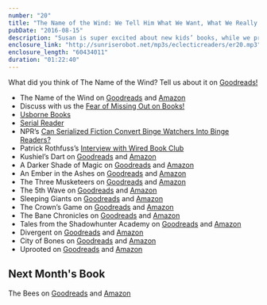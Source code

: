 ```yaml
---
number: "20"
title: "The Name of the Wind: We Tell Him What We Want, What We Really Really Want"
pubDate: "2016-08-15"
description: "Susan is super excited about new kids’ books, while we prescribe reading with a singalong to help Tara resist a reading slump.  We weigh binge-reading versus serialized reading, and find out that Mere might just become a serial reader. On the other hand, Jeannette just wants to binge read all the series. All of them. We then discuss at length Patrick Rothfuss’s lengthy 'The Name of the Wind,' and kindly request more answers and more 'Spice' in Kvothe’s life."
enclosure_link: "http://sunriserobot.net/mp3s/eclecticreaders/er20.mp3"
enclosure_length: "60434011"
duration: "01:22:40"
---
```

What did you think of The Name of the Wind? Tell us about it on [Goodreads!](https://www.goodreads.com/group/show/68328-eclectic-readers)

- The Name of the Wind on [Goodreads](https://www.goodreads.com/book/show/2495567.The_Name_of_the_Wind) and [Amazon](https://www.amazon.com/Name-Wind-Kingkiller-Chronicle/dp/0756404746/ref=sr_1_1?ie=UTF8&qid=1471094144&sr=8-1&keywords=The+Name+of+the+Wind)
- Discuss with us the [Fear of Missing Out on Books!](https://www.goodreads.com/topic/show/18180835-episode-18-annihilation)
- [Usborne Books](http://www.usbornebooksandmore.com/)
- [Serial Reader](https://www.serialreader.org/)
- NPR’s [Can Serialized Fiction Convert Binge Watchers Into Binge Readers?](http://www.npr.org/2016/07/26/484171813/can-serialized-fiction-convert-binge-watchers-into-binge-readers)
- Patrick Rothfuss’s [Interview with Wired Book Club](https://www.wired.com/2016/08/wired-book-club-patrick-rothfuss-interview/amp/)
- Kushiel’s Dart on [Goodreads](https://www.goodreads.com/book/show/153008.Kushiel_s_Dart?from_search=true&search_version=service_impr) and [Amazon](http://www.amazon.com/Kushiels-Dart-Legacy-Book-ebook/dp/B0055DLCAY/ref=sr_1_1?s=books&ie=UTF8&qid=1435588463&sr=1-1&keywords=Kushiel%27s+Dart)
- A Darker Shade of Magic on [Goodreads](https://www.goodreads.com/book/show/25667118-a-darker-shade-of-magic) and [Amazon](https://www.amazon.com/Darker-Shade-Magic-Novel-Shades/dp/0765376466/ref=sr_1_1?ie=UTF8&qid=1471094667&sr=8-1&keywords=A+Darker+Shade+of+Magic)
- An Ember in the Ashes on [Goodreads](https://www.goodreads.com/book/show/27774758-an-ember-in-the-ashes) and [Amazon](https://www.amazon.com/Ember-Ashes-Sabaa-Tahir/dp/1595148043/ref=sr_1_1?s=books&ie=UTF8&qid=1471094790&sr=1-1&keywords=an+ember+in+the+ashes)
- The Three Musketeers on [Goodreads](https://www.goodreads.com/book/show/7190.The_Three_Musketeers) and [Amazon](https://www.amazon.com/Three-Musketeers-Dover-Thrift-Editions/dp/0486456811/ref=sr_1_1?s=books&ie=UTF8&qid=1471094848&sr=1-1&keywords=The+Three+Musketeers)
- The 5th Wave on [Goodreads](https://www.goodreads.com/book/show/16101128-the-5th-wave?from_search=true) and [Amazon](https://www.amazon.com/5th-Wave-First-Book/dp/0142425834/ref=sr_1_1?s=books&ie=UTF8&qid=1471095075&sr=1-1&keywords=the+5thWave)
- Sleeping Giants on [Goodreads](https://www.goodreads.com/book/show/25733990-sleeping-giants?ac=1&from_search=true) and [Amazon](https://www.amazon.com/Sleeping-Giants-Themis-Sylvain-Neuvel/dp/1101886692/ref=sr_1_1?s=books&ie=UTF8&qid=1471095125&sr=1-1&keywords=Sleeping+Giants)
- The Crown’s Game on [Goodreads](https://www.goodreads.com/book/show/26156203-the-crown-s-game?ac=1&from_search=true) and [Amazon](https://www.amazon.com/Crowns-Game-Evelyn-Skye/dp/0062422588/ref=sr_1_1?s=books&ie=UTF8&qid=1471095217&sr=1-1&keywords=The+Crown%27s+Game)
- The Bane Chronicles on [Goodreads](https://www.goodreads.com/book/show/16303287-the-bane-chronicles?from_search=true) and [Amazon](https://www.amazon.com/Bane-Chronicles-Cassandra-Clare/dp/1442496002/ref=sr_1_1?s=books&ie=UTF8&qid=1471095275&sr=1-1&keywords=The+Bane+Chronicles)
- Tales from the Shadowhunter Academy on [Goodreads](https://www.goodreads.com/book/show/28954137-tales-from-the-shadowhunter-academy?from_search=true) and [Amazon](https://www.amazon.com/Tales-Shadowhunter-Academy-Cassandra-Clare/dp/1481443259/ref=sr_1_1?s=books&ie=UTF8&qid=1471095495&sr=1-1&keywords=Tales+from+the+Shadowhunter+Academy)
- Divergent on [Goodreads](https://www.goodreads.com/book/show/13335037-divergent?from_search=true) and [Amazon](https://www.amazon.com/Divergent-Veronica-Roth/dp/0062387243/ref=sr_1_1?s=books&ie=UTF8&qid=1471095406&sr=1-1&keywords=Divergent)
- City of Bones on [Goodreads](https://www.goodreads.com/book/show/256683.City_of_Bones) and [Amazon](https://www.amazon.com/Bones-Mortal-Instruments-Cassandra-Clare/dp/1481455923/ref=sr_1_1?s=books&ie=UTF8&qid=1471095601&sr=1-1&keywords=City+of+Bones)
- Uprooted on [Goodreads](https://www.goodreads.com/book/show/22448211-uprooted) and [Amazon](https://www.amazon.com/Uprooted-Naomi-Novik/dp/0804179050/ref=sr_1_1?s=books&ie=UTF8&qid=1471095691&sr=1-1&keywords=Uprooted)

## Next Month's Book

The Bees on [Goodreads](https://www.goodreads.com/book/show/18652002-the-bees) and [Amazon](https://www.amazon.com/Bees-Novel-Laline-Paull/dp/0062331175/ref=sr_1_1?s=books&ie=UTF8&qid=1471095914&sr=1-1&keywords=The+Bees)

